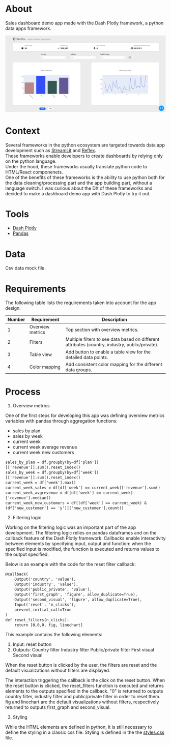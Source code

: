 # About
Sales dashboard demo app made with the Dash Plotly framework, a python data apps framework.

![dashboard app screenshot](/assets/dashboard_app.png)

# Context
Several frameworks in the python ecosystem are targeted towards data app development such as [StreamLit](https://streamlit.io/) and [Reflex](https://reflex.dev/).<br> 
These frameworks enable developers to create dashboards by relying only on the python language.<br> Under the hood, these frameworks usually translate python code to HTML/React componenets.<br>
One of the benefits of these frameworks is the ability to use python both for the data cleaning/processing part and the app building part, without a language switch.
I was curious about the DX of these frameworks and decided to make a dashboard demo app with Dash Plotly to try it out.

# Tools
- [Dash Plotly](https://plotly.com/)
- [Pandas](https://pandas.pydata.org/)


# Data
Csv data mock file.

# Requirements
The following table lists the requirements taken into account for the app design.

| Number | Requirement | Description |
|-------|-------------|--------------|
| 1 | Overview metrics | Top section with overview metrics. |
| 2 | Filters | Multiple filters to see data based on different attributes (country, industry, public/private). |
| 3 | Table view | Add button to enable a table view for the detailed data points. |
| 4 | Color mapping | Add consistent color mapping for the different data groups. |


# Process
1. Overview metrics

One of the first steps for developing this app was defining overview metrics variables with pandas through aggregation functions:
- sales by plan
- sales by week
- current week
- current week average revenue
- current week new customers

```
sales_by_plan = df.groupby(by=df['plan'])[['revenue']].sum().reset_index()
sales_by_week = df.groupby(by=df['week'])[['revenue']].sum().reset_index()
current_week = df['week'].max()
current_week_sales = df[df['week'] == current_week]['revenue'].sum()
current_week_avgrevenue = df[df['week'] == current_week]['revenue'].median()
current_week_new_customers = df[(df['week'] == current_week) & (df['new_customer'] == 'y')]['new_customer'].count()
```


2. Filtering logic

Working on the filtering logic was an important part of the app development. The filtering logic relies on pandas dataframes and on the callback feature of the Dash Plotly framework.
Callbacks enable interactivity between elements by specifying input, output and function: when the specified input is modified, the function is executed and returns values to the output specified.

Below is an example with the code for the reset filter callback:

```
@callback(
    Output('country', 'value'),
    Output('industry', 'value'),
    Output('public_private', 'value'),
    Output('first_graph', 'figure', allow_duplicate=True),
    Output('second_visual', 'figure', allow_duplicate=True),
    Input('reset', 'n_clicks'),
    prevent_initial_call=True
)
def reset_filters(n_clicks):
    return [0,0,0, fig, linechart]
```

This example contains the following elements:
1. Input: reset button
2. Outputs:
    Country filter
    Industry filter
    Public/private filter
    First visual
    Second visual

When the reset button is clicked by the user, the filters are reset and the default visualizations without filters are displayed.

The interaction triggering the callback is the click on the reset button.
When the reset button is clicked, the reset_filters function is executed and returns elements to the outputs specified in the callback.
"0" is returned to outputs country filter, industry filter and public/private filter in order to reset them.
fig and linechart are the default visualizations without filters, respectively returned to outputs first_graph and second_visual.


3. Styling

While the HTML elements are defined in python, it is still necessary to define the styling in a classic css file.
Styling is defined in the the [styles.css](/assets/styles.css) file.